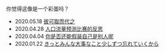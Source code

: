 你觉得这像是一个彩蛋吗？

* 2020.05.18 [彼可取而代之](./yawn/彼可取而代之/index.md)
* 2020.04.28 [人口流量预测比赛的反思](./yawn/人口流量预测比赛的反思/index.md)
* 2020.04.04 [你是否还能假装自己是别人呢](./yawn/你是否还能假装自己是别人呢/index.md)
* 2020.01.22 [きっとみんな大事なこと少しずつ忘れていくから](./yawn/きっとみんな大事なこと少しずつ忘れていくから/index.md)